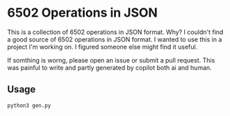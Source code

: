 # 6502 Operations in JSON

This is a collection of 6502 operations in JSON format. Why? I couldn't find a good source of 6502 operations in JSON format. I wanted to use this in a project I'm working on. I figured someone else might find it useful.

If somthing is worng, please open an issue or submit a pull request. This was painful to write and partly generated by copilot both ai and human. 

## Usage

```shell
python3 gen.py 
```
